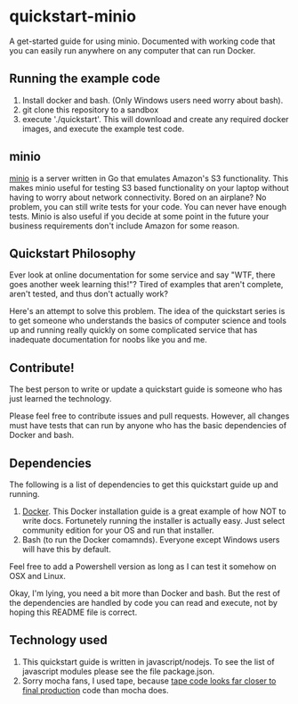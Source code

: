 # quickstart-minio
A get-started guide for using minio.  Documented with working code that you can easily run
anywhere on any computer that can run Docker.

## Running the example code
1.  Install docker and bash.  (Only Windows users need worry about bash).
2.  git clone this repository to a sandbox
3.  execute './quickstart'.  This will download and create any required docker images, and execute the example test code.

## minio
[minio](https://www.minio.io/) is a server written in Go that emulates Amazon's S3 functionality. This makes minio useful for testing S3 based functionality on your laptop without having to worry about network 
connectivity.  Bored on an airplane?  No problem, you can still write tests for your code.  You can never have enough tests.
Minio is also useful if you decide at some point in the future your business requirements don't include Amazon for some reason.

## Quickstart Philosophy
Ever look at online documentation for some service and say "WTF, there goes another week learning this!"?   Tired of examples that aren't 
complete, aren't tested, and thus don't actually work?

Here's an attempt to solve this problem.  The idea of the quickstart series is to get someone who 
understands the basics of computer science and tools up and running really quickly on some complicated 
service that has inadequate documentation for noobs like you and me.

## Contribute!
The best person to write or update a quickstart guide is someone who has just learned the technology.

Please feel free to contribute issues and pull requests.   However, all changes must have tests
that can run by anyone who has the basic dependencies of Docker and bash.

## Dependencies
The following is a list of dependencies to get this quickstart guide up and running. 

1. [Docker](https://docs.docker.com/engine/installation/).   This Docker installation guide is a great example of how
NOT to write docs.  Fortunetely running the installer is actually easy.  Just select community edition for your OS and 
run that installer.
2. Bash (to run the Docker comamnds).   Everyone except Windows users will have this by default.

Feel free to add a Powershell version as long as I can test it somehow on OSX and Linux.

Okay, I'm lying, you need a bit more than Docker and bash.   But the rest of the dependencies are handled by code you can
read and execute, not by hoping this README file is correct.

## Technology used

1.  This quickstart guide is written in javascript/nodejs. To see the list of javascript modules please see the file package.json.
2.  Sorry mocha fans, I used tape, because [tape code looks far closer to final production](https://medium.com/javascript-scene/why-i-use-tape-instead-of-mocha-so-should-you-6aa105d8eaf4#.2qtk28u7t) 
code than mocha does.

